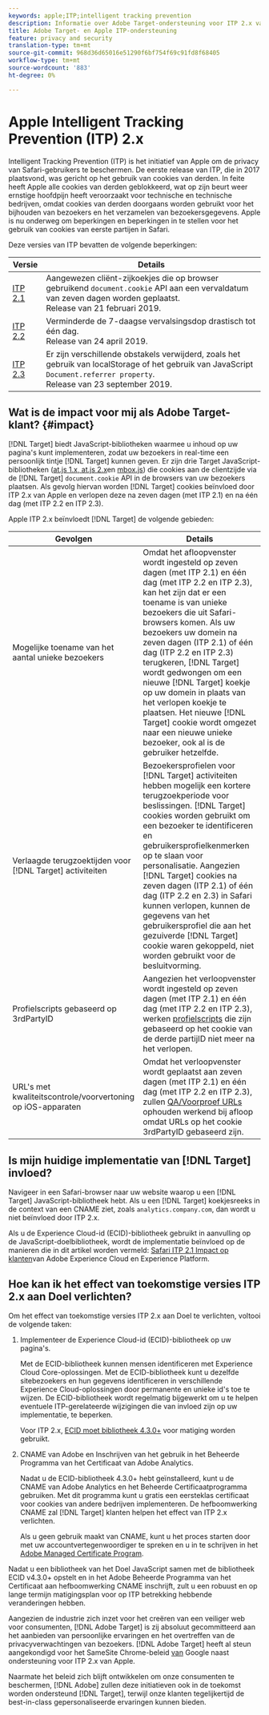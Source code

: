 ```yaml
---
keywords: apple;ITP;intelligent tracking prevention
description: Informatie over Adobe Target-ondersteuning voor ITP 2.x van Apple via de Experience Cloud ID-bibliotheek 4.3.
title: Adobe Target- en Apple ITP-ondersteuning
feature: privacy and security
translation-type: tm+mt
source-git-commit: 968d36d65016e51290f6bf754f69c91fd8f68405
workflow-type: tm+mt
source-wordcount: '883'
ht-degree: 0%

---
```



# Apple Intelligent Tracking Prevention (ITP) 2.x

Intelligent Tracking Prevention (ITP) is het initiatief van Apple om de privacy van Safari-gebruikers te beschermen. De eerste release van ITP, die in 2017 plaatsvond, was gericht op het gebruik van cookies van derden. In feite heeft Apple alle cookies van derden geblokkeerd, wat op zijn beurt weer ernstige hoofdpijn heeft veroorzaakt voor technische en technische bedrijven, omdat cookies van derden doorgaans worden gebruikt voor het bijhouden van bezoekers en het verzamelen van bezoekersgegevens. Apple is nu onderweg om beperkingen en beperkingen in te stellen voor het gebruik van cookies van eerste partijen in Safari.

Deze versies van ITP bevatten de volgende beperkingen:

| Versie | Details |
| --- | --- |
| [ITP 2.1](https://webkit.org/blog/8613/intelligent-tracking-prevention-2-1/) | Aangewezen cliënt-zijkoekjes die op browser gebruikend `document.cookie` API aan een vervaldatum van zeven dagen worden geplaatst.<br>Release van 21 februari 2019. |
| [ITP 2.2](https://webkit.org/blog/8828/intelligent-tracking-prevention-2-2/) | Verminderde de 7-daagse vervalsingsdop drastisch tot één dag.<br>Release van 24 april 2019. |
| [ITP 2.3](https://webkit.org/blog/9521/intelligent-tracking-prevention-2-3/) | Er zijn verschillende obstakels verwijderd, zoals het gebruik van localStorage of het gebruik van JavaScript `Document.referrer property`.<br>Release van 23 september 2019. |

## Wat is de impact voor mij als Adobe Target-klant? {#impact}

[!DNL Target] biedt JavaScript-bibliotheken waarmee u inhoud op uw pagina&#39;s kunt implementeren, zodat uw bezoekers in real-time een persoonlijk tintje [!DNL Target] kunnen geven. Er zijn drie Target JavaScript-bibliotheken ([at.js 1.x, at.js 2.x](/help/c-implementing-target/c-implementing-target-for-client-side-web/c-how-atjs-works/how-atjs-works.md)en [mbox.js](/help/c-implementing-target/c-implementing-target-for-client-side-web/t-mbox-download/mbox-download.md)) die cookies aan de clientzijde via de [!DNL Target] `document.cookie` API in de browsers van uw bezoekers plaatsen. Als gevolg hiervan worden [!DNL Target] cookies beïnvloed door ITP 2.x van Apple en verlopen deze na zeven dagen (met ITP 2.1) en na één dag (met ITP 2.2 en ITP 2.3).

Apple ITP 2.x beïnvloedt [!DNL Target] de volgende gebieden:

| Gevolgen | Details |
| --- | --- |
| Mogelijke toename van het aantal unieke bezoekers | Omdat het afloopvenster wordt ingesteld op zeven dagen (met ITP 2.1) en één dag (met ITP 2.2 en ITP 2.3), kan het zijn dat er een toename is van unieke bezoekers die uit Safari-browsers komen. Als uw bezoekers uw domein na zeven dagen (ITP 2.1) of één dag (ITP 2.2 en ITP 2.3) terugkeren, [!DNL Target] wordt gedwongen om een nieuwe [!DNL Target] koekje op uw domein in plaats van het verlopen koekje te plaatsen. Het nieuwe [!DNL Target] cookie wordt omgezet naar een nieuwe unieke bezoeker, ook al is de gebruiker hetzelfde. |
| Verlaagde terugzoektijden voor [!DNL Target] activiteiten | Bezoekersprofielen voor [!DNL Target] activiteiten hebben mogelijk een kortere terugzoekperiode voor beslissingen. [!DNL Target] cookies worden gebruikt om een bezoeker te identificeren en gebruikersprofielkenmerken op te slaan voor personalisatie. Aangezien [!DNL Target] cookies na zeven dagen (ITP 2.1) of één dag (ITP 2.2 en 2.3) in Safari kunnen verlopen, kunnen de gegevens van het gebruikersprofiel die aan het gezuiverde [!DNL Target] cookie waren gekoppeld, niet worden gebruikt voor de besluitvorming. |
| Profielscripts gebaseerd op 3rdPartyID | Aangezien het verloopvenster wordt ingesteld op zeven dagen (met ITP 2.1) en één dag (met ITP 2.2 en ITP 2.3), werken [profielscripts](/help/c-target/c-visitor-profile/profile-parameters.md) die zijn gebaseerd op het cookie van de derde partijID niet meer na het verlopen. |
| URL&#39;s met kwaliteitscontrole/voorvertoning op iOS-apparaten | Omdat het verloopvenster wordt geplaatst aan zeven dagen (met ITP 2.1) en één dag (met ITP 2.2 en ITP 2.3), zullen [QA/Voorproef URLs](/help/c-activities/c-activity-qa/activity-qa.md) ophouden werkend bij afloop omdat URLs op het cookie 3rdPartyID gebaseerd zijn. |

## Is mijn huidige implementatie van [!DNL Target] invloed?

Navigeer in een Safari-browser naar uw website waarop u een [!DNL Target] JavaScript-bibliotheek hebt. Als u een [!DNL Target] koekjesreeks in de context van een CNAME ziet, zoals `analytics.company.com`, dan wordt u niet beïnvloed door ITP 2.x.

Als u de Experience Cloud-id (ECID)-bibliotheek gebruikt in aanvulling op de JavaScript-doelbibliotheek, wordt de implementatie beïnvloed op de manieren die in dit artikel worden vermeld: [Safari ITP 2.1 Impact op klanten](https://medium.com/adobetech/safari-itp-2-1-impact-on-adobe-experience-cloud-customers-9439cecb55ac)van Adobe Experience Cloud en Experience Platform.

## Hoe kan ik het effect van toekomstige versies ITP 2.x aan Doel verlichten?

Om het effect van toekomstige versies ITP 2.x aan Doel te verlichten, voltooi de volgende taken:

1. Implementeer de Experience Cloud-id (ECID)-bibliotheek op uw pagina&#39;s.

   Met de ECID-bibliotheek kunnen mensen identificeren met Experience Cloud Core-oplossingen. Met de ECID-bibliotheek kunt u dezelfde sitebezoekers en hun gegevens identificeren in verschillende Experience Cloud-oplossingen door permanente en unieke id&#39;s toe te wijzen. De ECID-bibliotheek wordt regelmatig bijgewerkt om u te helpen eventuele ITP-gerelateerde wijzigingen die van invloed zijn op uw implementatie, te beperken.

   Voor ITP 2.x, [ECID moet bibliotheek 4.3.0+](https://experienceleague.adobe.com/docs/id-service/using/release-notes/release-notes.html) voor matiging worden gebruikt.

1. CNAME van Adobe en Inschrijven van het gebruik in het Beheerde Programma van het Certificaat van Adobe Analytics.

   Nadat u de ECID-bibliotheek 4.3.0+ hebt geïnstalleerd, kunt u de CNAME van Adobe Analytics en het Beheerde Certificaatprogramma gebruiken. Met dit programma kunt u gratis een eersteklas certificaat voor cookies van andere bedrijven implementeren. De hefboomwerking CNAME zal [!DNL Target] klanten helpen het effect van ITP 2.x verlichten.

   Als u geen gebruik maakt van CNAME, kunt u het proces starten door met uw accountvertegenwoordiger te spreken en u in te schrijven in het [Adobe Managed Certificate Program](https://experienceleague.adobe.com/docs/core-services/interface/ec-cookies/cookies-first-party.html#adobe-managed-certificate-program).

Nadat u een bibliotheek van het Doel JavaScript samen met de bibliotheek ECID v4.3.0+ opstelt en in het Adobe Beheerde Programma van het Certificaat aan hefboomwerking CNAME inschrijft, zult u een robuust en op lange termijn matigingsplan voor op ITP betrekking hebbende veranderingen hebben.

Aangezien de industrie zich inzet voor het creëren van een veiliger web voor consumenten, [!DNL Adobe Target] is zij absoluut gecommitteerd aan het aanbieden van persoonlijke ervaringen en het overtreffen van de privacyverwachtingen van bezoekers. [!DNL Adobe Target] heeft al steun aangekondigd voor het SameSite Chrome-beleid [van](/help/c-implementing-target/c-considerations-before-you-implement-target/c-privacy/google-chrome-samesite-cookie-policies.md) Google naast ondersteuning voor ITP 2.x van Apple.

Naarmate het beleid zich blijft ontwikkelen om onze consumenten te beschermen, [!DNL Adobe] zullen deze initiatieven ook in de toekomst worden ondersteund [!DNL Target], terwijl onze klanten tegelijkertijd de best-in-class gepersonaliseerde ervaringen kunnen bieden.
